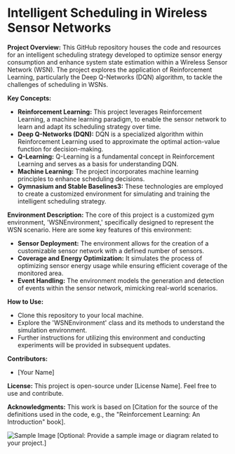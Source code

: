 # Intelligent Scheduling in Wireless Sensor Networks

**Project Overview:**
This GitHub repository houses the code and resources for an intelligent scheduling strategy developed to optimize sensor energy consumption and enhance system state estimation within a Wireless Sensor Network (WSN). The project explores the application of Reinforcement Learning, particularly the Deep Q-Networks (DQN) algorithm, to tackle the challenges of scheduling in WSNs.

**Key Concepts:**
- **Reinforcement Learning:** This project leverages Reinforcement Learning, a machine learning paradigm, to enable the sensor network to learn and adapt its scheduling strategy over time.
- **Deep Q-Networks (DQN):** DQN is a specialized algorithm within Reinforcement Learning used to approximate the optimal action-value function for decision-making.
- **Q-Learning:** Q-Learning is a fundamental concept in Reinforcement Learning and serves as a basis for understanding DQN.
- **Machine Learning:** The project incorporates machine learning principles to enhance scheduling decisions.
- **Gymnasium and Stable Baselines3:** These technologies are employed to create a customized environment for simulating and training the intelligent scheduling strategy.

**Environment Description:**
The core of this project is a customized gym environment, 'WSNEnvironment,' specifically designed to represent the WSN scenario. Here are some key features of this environment:
- **Sensor Deployment:** The environment allows for the creation of a customizable sensor network with a defined number of sensors.
- **Coverage and Energy Optimization:** It simulates the process of optimizing sensor energy usage while ensuring efficient coverage of the monitored area.
- **Event Handling:** The environment models the generation and detection of events within the sensor network, mimicking real-world scenarios.

**How to Use:**
- Clone this repository to your local machine.
- Explore the 'WSNEnvironment' class and its methods to understand the simulation environment.
- Further instructions for utilizing this environment and conducting experiments will be provided in subsequent updates.

**Contributors:**
- [Your Name]

**License:**
This project is open-source under [License Name]. Feel free to use and contribute.

**Acknowledgments:**
This work is based on [Citation for the source of the definitions used in the code, e.g., the "Reinforcement Learning: An Introduction" book].

![Sample Image](sample_image.png) [Optional: Provide a sample image or diagram related to your project.]
